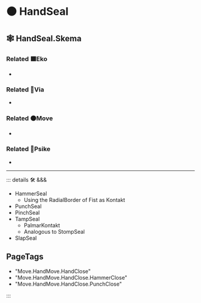 # 🟠 <move>HandSeal</move>

## 🕸 HandSeal.Skema

### Related 🟩<eko>Eko</eko>

-

### Related 🔻<via>Via</via>

-

### Related 🟠<move>Move</move>

-

### Related 💜<psike>Psike</psike>

-

---

<!-- =================================================== -->
<!-- =================================================== -->
<!-- =================================================== -->
<!-- =================================================== -->
<!-- =================================================== -->
::: details 🛠 <dev>&&&</dev>

- HammerSeal
    - Using the RadialBorder of Fist as Kontakt
- PunchSeal
- PinchSeal
- TampSeal  
    - PalmarKontakt
    - Analogous to StompSeal
- SlapSeal

<h2>PageTags</h2>

- "Move.HandMove.HandClose"
- "Move.HandMove.HandClose.HammerClose"
- "Move.HandMove.HandClose.PunchClose"

:::
